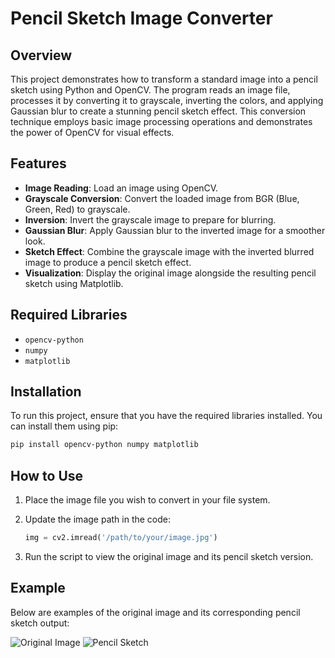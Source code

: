 
# Pencil Sketch Image Converter

## Overview
This project demonstrates how to transform a standard image into a pencil sketch using Python and OpenCV. The program reads an image file, processes it by converting it to grayscale, inverting the colors, and applying Gaussian blur to create a stunning pencil sketch effect. This conversion technique employs basic image processing operations and demonstrates the power of OpenCV for visual effects.

## Features
- **Image Reading**: Load an image using OpenCV.
- **Grayscale Conversion**: Convert the loaded image from BGR (Blue, Green, Red) to grayscale.
- **Inversion**: Invert the grayscale image to prepare for blurring.
- **Gaussian Blur**: Apply Gaussian blur to the inverted image for a smoother look.
- **Sketch Effect**: Combine the grayscale image with the inverted blurred image to produce a pencil sketch effect.
- **Visualization**: Display the original image alongside the resulting pencil sketch using Matplotlib.

## Required Libraries
- `opencv-python`
- `numpy`
- `matplotlib`

## Installation
To run this project, ensure that you have the required libraries installed. You can install them using pip:

```bash
pip install opencv-python numpy matplotlib
```

## How to Use
1. Place the image file you wish to convert in your file system.
2. Update the image path in the code:

   ```python
   img = cv2.imread('/path/to/your/image.jpg')
   ```

3. Run the script to view the original image and its pencil sketch version.

## Example
Below are examples of the original image and its corresponding pencil sketch output:

![Original Image](<path_to_original_image_placeholder>)
![Pencil Sketch](<path_to_pencil_sketch_placeholder>)

